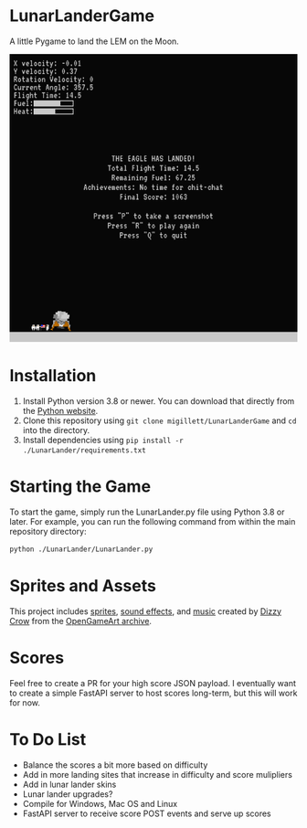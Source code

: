 # LunarLanderGame
 A little Pygame to land the LEM on the Moon.

 ![Game Screenshot](game_screenshot.png)

# Installation
1. Install Python version 3.8 or newer. You can download that directly from the [Python website](https://www.python.org/downloads/).
1. Clone this repository using `git clone migillett/LunarLanderGame` and `cd` into the directory.
1. Install dependencies using `pip install -r ./LunarLander/requirements.txt`

# Starting the Game
To start the game, simply run the LunarLander.py file using Python 3.8 or later. For example, you can run the following command from within the main repository directory:
```bash
python ./LunarLander/LunarLander.py
```
# Sprites and Assets
This project includes [sprites](https://opengameart.org/content/apollo-moon-landing-sprites), [sound effects](https://opengameart.org/content/8-bit-sound-fx), and [music](https://opengameart.org/content/8-bit-jupiter-the-bringer-of-jollity) created by [Dizzy Crow](https://opengameart.org/users/dizzy-crow) from the [OpenGameArt archive](https://opengameart.org/).

# Scores
Feel free to create a PR for your high score JSON payload. I eventually want to create a simple FastAPI server to host scores long-term, but this will work for now.

# To Do List
- Balance the scores a bit more based on difficulty
- Add in more landing sites that increase in difficulty and score mulipliers
- Add in lunar lander skins
- Lunar lander upgrades?
- Compile for Windows, Mac OS and Linux
- FastAPI server to receive score POST events and serve up scores